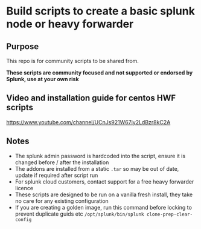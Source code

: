 # Build scripts to create a basic splunk node or heavy forwarder

## Purpose

This repo is for community scripts to be shared from.

****These scripts are community focused and not supported or endorsed by Splunk, use at your own risk****

## Video and installation guide for centos HWF scripts

https://www.youtube.com/channel/UCnJs921W67iy2LdBzr8kC2A

## Notes

* The splunk admin password is hardcoded into the script, ensure it is changed before / after the installation
* The addons are installed from a static `.tar` so may be out of date, update if required after script run
* For splunk cloud customers, contact support for a free heavy forwarder licence
* These scripts are designed to be run on a vanilla fresh install, they take no care for any existing configuration
* If you are creating a golden image, run this command before locking to prevent duplicate guids etc `/opt/splunk/bin/splunk clone-prep-clear-config`

